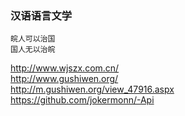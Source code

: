 ### 汉语语言文学  

```
皖人可以治国  
国人无以治皖  
```

http://www.wjszx.com.cn/  
http://www.gushiwen.org/  
http://m.gushiwen.org/view_47916.aspx  
https://github.com/jokermonn/-Api  

